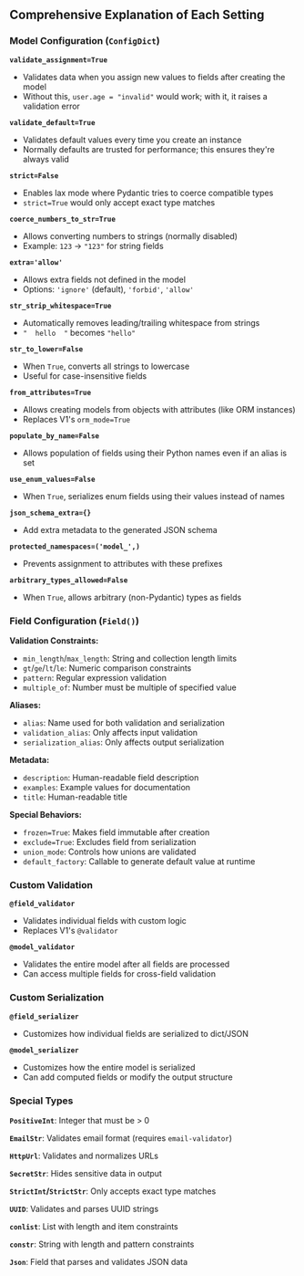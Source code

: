 ## Comprehensive Explanation of Each Setting

### Model Configuration (`ConfigDict`)

**`validate_assignment=True`**
- Validates data when you assign new values to fields after creating the model
- Without this, `user.age = "invalid"` would work; with it, it raises a validation error

**`validate_default=True`**
- Validates default values every time you create an instance
- Normally defaults are trusted for performance; this ensures they're always valid

**`strict=False`**
- Enables lax mode where Pydantic tries to coerce compatible types
- `strict=True` would only accept exact type matches

**`coerce_numbers_to_str=True`**
- Allows converting numbers to strings (normally disabled)
- Example: `123` → `"123"` for string fields

**`extra='allow'`**
- Allows extra fields not defined in the model
- Options: `'ignore'` (default), `'forbid'`, `'allow'`

**`str_strip_whitespace=True`**
- Automatically removes leading/trailing whitespace from strings
- `"  hello  "` becomes `"hello"`

**`str_to_lower=False`**
- When `True`, converts all strings to lowercase
- Useful for case-insensitive fields

**`from_attributes=True`**
- Allows creating models from objects with attributes (like ORM instances)
- Replaces V1's `orm_mode=True`

**`populate_by_name=False`**
- Allows population of fields using their Python names even if an alias is set

**`use_enum_values=False`**
- When `True`, serializes enum fields using their values instead of names

**`json_schema_extra={}`**
- Add extra metadata to the generated JSON schema

**`protected_namespaces=('model_',)`**
- Prevents assignment to attributes with these prefixes

**`arbitrary_types_allowed=False`**
- When `True`, allows arbitrary (non-Pydantic) types as fields

### Field Configuration (`Field()`)

**Validation Constraints:**
- `min_length`/`max_length`: String and collection length limits
- `gt`/`ge`/`lt`/`le`: Numeric comparison constraints
- `pattern`: Regular expression validation
- `multiple_of`: Number must be multiple of specified value

**Aliases:**
- `alias`: Name used for both validation and serialization
- `validation_alias`: Only affects input validation
- `serialization_alias`: Only affects output serialization

**Metadata:**
- `description`: Human-readable field description
- `examples`: Example values for documentation
- `title`: Human-readable title

**Special Behaviors:**
- `frozen=True`: Makes field immutable after creation
- `exclude=True`: Excludes field from serialization
- `union_mode`: Controls how unions are validated
- `default_factory`: Callable to generate default value at runtime

### Custom Validation

**`@field_validator`**
- Validates individual fields with custom logic
- Replaces V1's `@validator`

**`@model_validator`** 
- Validates the entire model after all fields are processed
- Can access multiple fields for cross-field validation

### Custom Serialization

**`@field_serializer`**
- Customizes how individual fields are serialized to dict/JSON

**`@model_serializer`**
- Customizes how the entire model is serialized
- Can add computed fields or modify the output structure

### Special Types

**`PositiveInt`**: Integer that must be > 0  

**`EmailStr`**: Validates email format (requires `email-validator`)  

**`HttpUrl`**: Validates and normalizes URLs  

**`SecretStr`**: Hides sensitive data in output  

**`StrictInt`/`StrictStr`**: Only accepts exact type matches  

**`UUID`**: Validates and parses UUID strings  

**`conlist`**: List with length and item constraints  

**`constr`**: String with length and pattern constraints  

**`Json`**: Field that parses and validates JSON data  
